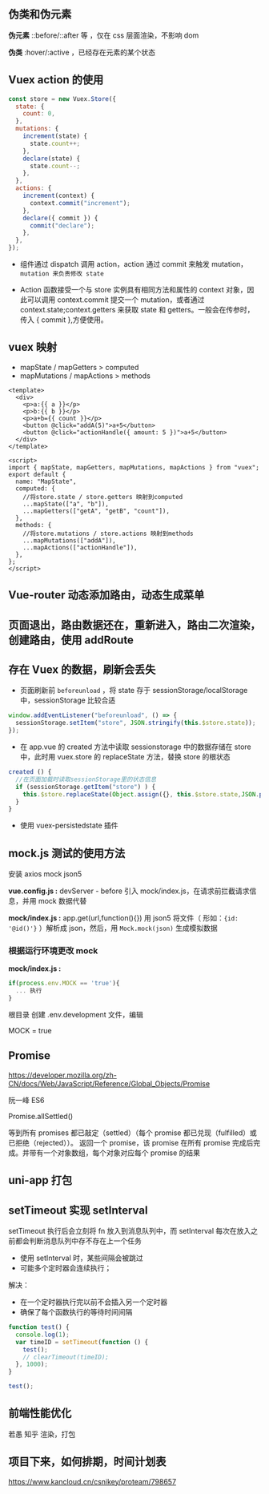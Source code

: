 ## 伪类和伪元素

**伪元素**
::before/::after 等 ，仅在 css 层面渲染，不影响 dom

**伪类**
:hover/:active ，已经存在元素的某个状态

## Vuex action 的使用

```js
const store = new Vuex.Store({
  state: {
    count: 0,
  },
  mutations: {
    increment(state) {
      state.count++;
    },
    declare(state) {
      state.count--;
    },
  },
  actions: {
    increment(context) {
      context.commit("increment");
    },
    declare({ commit }) {
      commit("declare");
    },
  },
});
```

- 组件通过 dispatch 调用 action，action 通过 commit 来触发 mutation，`mutation 来负责修改 state`

- Action 函数接受一个与 store 实例具有相同方法和属性的 context 对象，因此可以调用 context.commit 提交一个 mutation，或者通过 context.state;context.getters 来获取 state 和 getters。一般会在传参时，传入 { commit },方便使用。

## vuex 映射

- mapState / mapGetters > computed
- mapMutations / mapActions > methods

```vue
<template>
  <div>
    <p>a:{{ a }}</p>
    <p>b:{{ b }}</p>
    <p>a+b={{ count }}</p>
    <button @click="addA(5)">a+5</button>
    <button @click="actionHandle({ amount: 5 })">a+5</button>
  </div>
</template>

<script>
import { mapState, mapGetters, mapMutations, mapActions } from "vuex";
export default {
  name: "MapState",
  computed: {
    //将store.state / store.getters 映射到computed
    ...mapState(["a", "b"]),
    ...mapGetters(["getA", "getB", "count"]),
  },
  methods: {
    //将store.mutations / store.actions 映射到methods
    ...mapMutations(["addA"]),
    ...mapActions(["actionHandle"]),
  },
};
</script>
```

## Vue-router 动态添加路由，动态生成菜单

## 页面退出，路由数据还在，重新进入，路由二次渲染，创建路由，使用 addRoute

## 存在 Vuex 的数据，刷新会丢失

- 页面刷新前 `beforeunload` ，将 state 存于 sessionStorage/localStorage 中，sessionStorage 比较合适

```js
window.addEventListener("beforeunload", () => {
  sessionStorage.setItem("store", JSON.stringify(this.$store.state));
});
```

- 在 app.vue 的 created 方法中读取 sessionstorage 中的数据存储在 store 中，此时用 vuex.store 的 replaceState 方法，替换 store 的根状态

```js
created () {
  //在页面加载时读取sessionStorage里的状态信息
  if (sessionStorage.getItem("store") ) {
    this.$store.replaceState(Object.assign({}, this.$store.state,JSON.parse(sessionStorage.getItem("store"))))
  }
}
```

- 使用 vuex-persistedstate 插件

## mock.js 测试的使用方法

安装 axios mock json5

**vue.config.js :**
devServer - before 引入 mock/index.js，在请求前拦截请求信息，并用 mock 数据代替

**mock/index.js :**
app.get(url,function(){})
用 json5 将文件（ 形如：`{id: '@id()'}` ）解析成 json，然后，用 `Mock.mock(json)` 生成模拟数据

### 根据运行环境更改 mock

**mock/index.js :**

```js
if(process.env.MOCK == 'true'){
  ... 执行
}
```

根目录 创建 .env.development 文件，编辑

MOCK = true

## Promise

https://developer.mozilla.org/zh-CN/docs/Web/JavaScript/Reference/Global_Objects/Promise

阮一峰 ES6

Promise.allSettled()

等到所有 promises 都已敲定（settled）（每个 promise 都已兑现（fulfilled）或已拒绝（rejected））。
返回一个 promise，该 promise 在所有 promise 完成后完成。并带有一个对象数组，每个对象对应每个 promise 的结果

## uni-app 打包

## setTimeout 实现 setInterval

setTimeout 执行后会立刻将 fn 放入到消息队列中，而 setInterval 每次在放入之前都会判断消息队列中存不存在上一个任务

- 使用 setInterval 时，某些间隔会被跳过
- 可能多个定时器会连续执行；

解决：

- 在一个定时器执行完以前不会插入另一个定时器
- 确保了每个函数执行的等待时间间隔

```js
function test() {
  console.log(1);
  var timeID = setTimeout(function () {
    test();
    // clearTimeout(timeID);
  }, 1000);
}

test();
```

## 前端性能优化

若愚 知乎
渲染，打包

## 项目下来，如何排期，时间计划表

https://www.kancloud.cn/csnikey/proteam/798657

